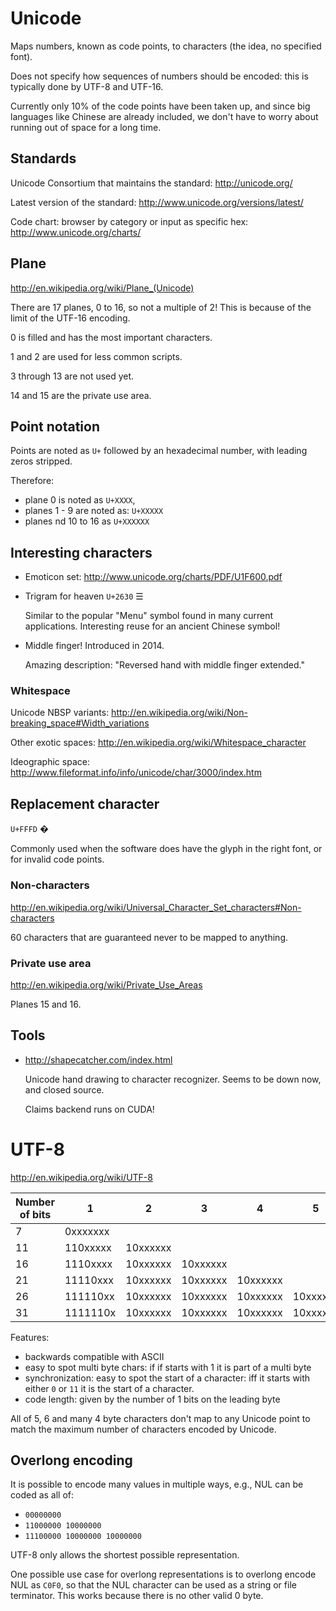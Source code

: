# Unicode

Maps numbers, known as code points, to characters (the idea, no specified font).

Does not specify how sequences of numbers should be encoded: this is typically done by UTF-8 and UTF-16.

Currently only 10% of the code points have been taken up, and since big languages like Chinese are already included, we don't have to worry about running out of space for a long time.

## Standards

Unicode Consortium that maintains the standard: <http://unicode.org/>

Latest version of the standard: <http://www.unicode.org/versions/latest/>

Code chart: browser by category or input as specific hex: <http://www.unicode.org/charts/>

## Plane

<http://en.wikipedia.org/wiki/Plane_(Unicode)>

There are 17 planes, 0 to 16, so not a multiple of 2! This is because of the limit of the UTF-16 encoding.

0 is filled and has the most important characters.

1 and 2 are used for less common scripts.

3 through 13 are not used yet.

14 and 15 are the private use area.

## Point notation

Points are noted as `U+` followed by an hexadecimal number, with leading zeros stripped.

Therefore:

- plane 0 is noted as `U+XXXX`,
- planes 1 - 9 are noted as: `U+XXXXX`
- planes nd 10 to 16 as `U+XXXXXX`

## Interesting characters

-   Emoticon set: <http://www.unicode.org/charts/PDF/U1F600.pdf>

-   Trigram for heaven `U+2630` ☰

    Similar to the popular "Menu" symbol found in many current applications. Interesting reuse for an ancient Chinese symbol!

-   Middle finger! Introduced in 2014.

    Amazing description: "Reversed hand with middle finger extended."

### Whitespace

Unicode NBSP variants:
<http://en.wikipedia.org/wiki/Non-breaking_space#Width_variations>

Other exotic spaces: <http://en.wikipedia.org/wiki/Whitespace_character>

Ideographic space:
<http://www.fileformat.info/info/unicode/char/3000/index.htm>

## Replacement character

`U+FFFD` �

Commonly used when the software does have the glyph in the right font, or for invalid code points.

### Non-characters

<http://en.wikipedia.org/wiki/Universal_Character_Set_characters#Non-characters>

60 characters that are guaranteed never to be mapped to anything.

### Private use area

<http://en.wikipedia.org/wiki/Private_Use_Areas>

Planes 15 and 16.

## Tools

-   <http://shapecatcher.com/index.html>

    Unicode hand drawing to character recognizer. Seems to be down now, and closed source.

    Claims backend runs on CUDA!

# UTF-8

<http://en.wikipedia.org/wiki/UTF-8>

| Number of bits | 1        | 2        | 3        | 4        | 5        | 6        |
|----------------|----------|----------|----------|----------|----------|----------|
| 7              | 0xxxxxxx |          |          |          |          |          |
| 11             | 110xxxxx | 10xxxxxx |          |          |          |          |
| 16             | 1110xxxx | 10xxxxxx | 10xxxxxx |          |          |          |
| 21             | 11110xxx | 10xxxxxx | 10xxxxxx | 10xxxxxx |          |          |
| 26             | 111110xx | 10xxxxxx | 10xxxxxx | 10xxxxxx | 10xxxxxx |          |
| 31             | 1111110x | 10xxxxxx | 10xxxxxx | 10xxxxxx | 10xxxxxx | 10xxxxxx |

Features:

- backwards compatible with ASCII
- easy to spot multi byte chars: if if starts with 1 it is part of a multi byte
- synchronization: easy to spot the start of a character: iff it starts with either `0` or `11` it is the start of a character.
- code length: given by the number of 1 bits on the leading byte

All of 5, 6 and many 4 byte characters don't map to any Unicode point to match the maximum number of characters encoded by Unicode.

## Overlong encoding

It is possible to encode many values in multiple ways, e.g., NUL can be coded as all of:

- `00000000`
- `11000000 10000000`
- `11100000 10000000 10000000`

UTF-8 only allows the shortest possible representation.

One possible use case for overlong representations is to overlong encode NUL as `C0F0`, so that the NUL character can be used as a string or file terminator. This works because there is no other valid 0 byte.
